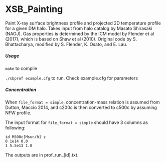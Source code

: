 # XSB_Painting

Paint X-ray surface brightness profile and projected 2D temperature profile for a given DM halo. Takes input from halo catalog by Masato Shirasaki (NAOJ). Gas properties is determined by the ICM model by Flender et al (2017), which is based on Shaw et al (2010). Original code by S. Bhattacharya, modified by S. Flender, K. Osato, and E. Lau.

##### Usage

`make` to compile

`./sbprof example.cfg` to run. Check example.cfg for parameters

##### Concentration

When `file_format = simple`, concentration-mass relation is assumed from Dutton, Maccio 2014, and c200c is then converted to c500c by assuming NFW profile.

The input format for `file_format = simple` should have 3 columns as following:
```
id M500c[Msun/h] z
0 1e14 0.0
1 5.5e13 1.0
```

The outputs are in prof_run_[id].txt.
